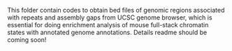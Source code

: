 This folder contain codes to obtain bed files of genomic regions associated with repeats and assembly gaps from UCSC genome browser, which is essential for doing enrichment analysis of mouse full-stack chromatin states with annotated genome annotations. Details readme should be coming soon!